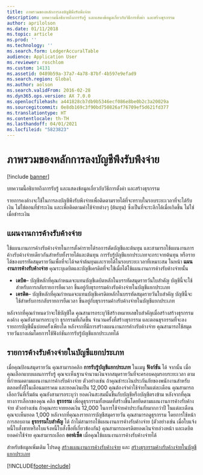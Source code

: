 ```yaml
---
title: ภาพรวมของหลักการลงบัญชีพึงรับพึงจ่าย
description: บทความนี้อธิบายถึงการรับรู้ และแสดงข้อมูลเกี่ยวกับวิธีการตั้งค่า และสร้างธุรกรรม
author: aprilolson
ms.date: 01/11/2018
ms.topic: article
ms.prod: ''
ms.technology: ''
ms.search.form: LedgerAccuralTable
audience: Application User
ms.reviewer: roschlom
ms.custom: 14131
ms.assetid: 0489b59a-37a7-4a78-87bf-4b597e9efad9
ms.search.region: Global
ms.author: aolson
ms.search.validFrom: 2016-02-28
ms.dyn365.ops.version: AX 7.0.0
ms.openlocfilehash: a441828cb7db9b5346ecf086e8be0b2c3a20029a
ms.sourcegitcommit: 0e8db169c3f90bd750826af76709ef5d621fd377
ms.translationtype: HT
ms.contentlocale: th-TH
ms.lasthandoff: 04/01/2021
ms.locfileid: "5823823"
---
```

# <a name="accruals-overview"></a>ภาพรวมของหลักการลงบัญชีพึงรับพึงจ่าย

[!include [banner](../includes/banner.md)]

บทความนี้อธิบายถึงการรับรู้ และแสดงข้อมูลเกี่ยวกับวิธีการตั้งค่า และสร้างธุรกรรม

รายการคงค้างจะใช้ในการลงบัญชีพึงรับพึงจ่ายเพื่อติดตามรายได้ที่จะทราบในรอบระยะเวลาที่จะได้รับเงิน ไม่ใช่ตอนที่ชำระเงิน และเพื่อติดตามค่าใช้จ่ายต่างๆ (ต้นทุน) ซึ่งเป็นที่จะระลึกได้เมื่อเกิดขึ้น ไม่ใช่เมื่อชำระเงิน

## <a name="accrual-schemes"></a>แผนงานการค้างรับค้างจ่าย
ใช้แผนงานการค้างรับค้างจ่ายในการตั้งค่ารายได้รอการตัดบัญชีและต้นทุน และสามารถใช้แผนงานการค้างรับค้างจ่ายเดียวกันสำหรับทั้งรายได้และต้นทุน การรับรู้บัญชีแยกประเภทจะกระจายต้นทุน หรือรายได้ของบรรทัดสมุดรายวันเพื่อที่จะได้จดจำต้นทุนและรายได้ในรอบระยะเวลาที่เหมาะสม ในหน้า **แผนงานการค้างรับค้างจ่าย** คุณระบุเดบิตและบัญชีเครดิตที่จะใช้เมื่อได้ใช้แผนงานการค้างรับค้างจ่ายนั้น

-   **เดบิต**– บัญชีหลักที่คุณกำหนดจะแทนบัญชีเดบิตหลักในบรรทัดสมุดรายวันใบสำคัญ บัญชีนี้จะใช้สำหรับการกลับรายการยืดเวลา ขึ้นอยู่กับธุรกรรมค้างรับค้างจ่ายในบัญชีแยกประเภท
-   **เครดิต**– บัญชีหลักที่คุณกำหนดจะแทนบัญชีเครดิตหลักในบรรทัดสมุดรายวันใบสำคัญ บัญชีนี้จะใช้สำหรับการกลับรายการยืดเวลา ขึ้นอยู่กับธุรกรรมค้างรับค้างจ่ายในบัญชีแยกประเภท

หลังจากที่คุณกำหนดว่าจะใช้บัญชีใด คุณสามารถระบุวิธีสร้างหมายเลขใบสำคัญเมื่อสร้างสร้างธุรกรรมคงค้าง คุณยังสามารถระบุว่า ธุรกรรมที่เกิดขึ้น จำนวนครั้งที่สร้างธุรกรรม และตอนธุรกรรมที่จะลงรายการบัญชีนั้นบ่อยครั้งเพียงใด หลังจากที่มีการสร้างแผนงานการค้างรับค้างจ่าย คุณสามารถใช้สมุดรายวันบางเล่มโดยการใช้ฟังก์ชันการรับรู้บัญชีแยกประเภทได้

## <a name="ledger-accruals"></a>รายการค้างรับค้างจ่ายในบัญชีแยกประเภท
เมื่อคุณป้อนสมุดรายวัน คุณสามารถคลิก **การรับรู้บัญชีแยกประเภท** ในเมนู **ฟังก์ชัน** ได้ จากนั้น เมื่อคุณเลือกแบบแผนการรับรู้ คุณจะเห็นฐานจำนวนเงินจากสมุดรายวันที่จะครอบคลุมรอบระยะเวลา ตามที่กำหนดตามแผนงานการค้างรับค้างจ่าย ตัวอย่างเช่น ถ้าคุณชำระเงินประกันภัยของพนักงานสำหรับตลอดทั้งปีในเดือนมกราคม และยอดเงินเป็น 12,000 คุณต้องจำค่าใช้จ่ายในแต่ละเดือน คุณสามารถเลือกวันที่เริ่มต้น คุณยังสามารถระบุว่า ยอดเงินสะสมนั้นขึ้นกับบัญชีหรือบัญชีตรงข้าม หลังจากที่คุณทางการเลือกของคุณ คลิก **ธุรกรรม** เพื่อดูธุรกรรมทั้งหมดที่สร้างขึ้นโดยยึดตามแผนงานการค้างรับค้างจ่าย ตัวอย่างเช่น ถ้าคุณกระจายยอดเงิน 12,000 ในการใช้จ่ายค่าประกันภัยมากกว่าปี ในแต่ละเดือนคุณจะเห็นยอด 1,000 หลังจากที่คุณลงรายการบัญชีสมุดรายวัน คุณสามารถดูธุรกรรม โดยการใช้หน้าการสอบถาม **ธุรกรรมใบสำคัญ** ได้ ถ้าไม่สามารถใช้แผนงานการค้างรับค้างจ่าย (ตัวอย่างเช่น เมื่อใบแจ้งหนี้ใบสั่งขายหรือใบแจ้งหนี้ใบสั่งซื้อที่เกี่ยวข้องกัน) คุณสามารถเครดิตยอดเงินจ่ายล่วงหน้า และเดบิตยอดค่าใช้จ่าย คุณสามารถเลือก **ออฟเซ็ต** เมื่อคุณใช้แผนงานการค้างรับค้างจ่ายได้


สำหรับข้อมูลเพิ่มเติม โปรดดู [สร้างแผนงานการค้างรับค้างจ่าย](tasks/create-accrual-schemes.md) และ [สร้างธุรกรรมค้างรับค้างจ่ายในบัญชีแยกประเภท](tasks/create-ledger-accrual-transactions.md)


[!INCLUDE[footer-include](../../includes/footer-banner.md)]